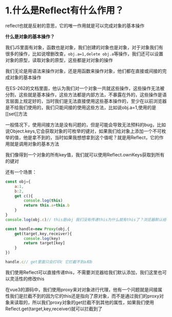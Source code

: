 # 1.什么是Reflect有什么作用？

reflect也就是反射的意思，它的唯一作用就是可以完成对象的基本操作

**什么是对象的基本操作？**

我们JS里面有对象，函数也是对象，我们创建的对象也是对象，对于对象我们有很多的操作，比如说增删改查，`obj.a=1,delete obj.a`等操作，我们还可以设置对象的原型，读取对象的原型，这些都是对对象的操作

我们无论是用语法来操作对象，还是用函数来操作对象，他们都在直接或间接的完成对象的基本操作

在ES-262的文档里面，他认为我们对一个对象一共就这些操作，这些操作无法被分割，这些就是基本操作，这些方法都是内部方法，不暴露在外的，这些操作是语言层面上规定好的，当时我们是无法直接使用这些基本操作的，至少在以前浏览器是不给我们使用的，我们只能间接的使用这些方法，比如说obj.a=1,使用的是[[set]]方法

一般情况下，使用间接方法是没有问题的，但是可能会导致无法预料的bug，比如说Object.keys,它会获取对象的可枚举的键对，如果我们给对象上添加一个不可枚举的值，他是拿不到的，当时如果我想想拿到这个值呢？就是用Reflect，它的作用就是调用对象的基本方法

我们像得到一个对象的所有key值，我们就可以使用Reflect.ownKeys获取到所有的键对

还有一个场景：

```js
const obj={
	a:1,
	b:2,
	get c(){
		console.log(this)
		return this.a+this.b
	}
}
console.log(obj.c)// this是obj 我们没有传递this为什么就有this了？浏览器默认给我们添加上了

const handle=new Proxy(obj,{
	get(target,key,receiver){
		console.log(key)
		return target[key]
	}
})

handle.c// get里面只会打印c 它拦截不到a和b
```

我们使用Reflect可以直接传递this，不需要浏览器给我们默认添加，我们这里也可以灵活性的修改this

在vue3的源码中，我们使用proxy来对对象进行代理，他有一个问题就是间接属性我们是拦截不到的因为它的this还是指向了原对象，而不是通过我们的proxy对象来读取的，所以我们proxy对象的get拦截不到其他的属性，如果我们使用Reflect.get(target,key,receiver)就可以拦截到了

